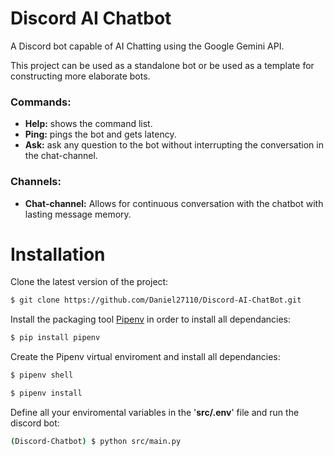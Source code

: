 # Discord AI Chatbot

A Discord bot capable of AI Chatting using the Google Gemini API.

This project can be used as a standalone bot or be used as a template for constructing more elaborate bots.


### Commands: 
- **Help:** shows the command list.
- **Ping:** pings the bot and gets latency.
- **Ask:** ask any question to the bot without interrupting the conversation in the chat-channel.


### Channels:
- **Chat-channel:** Allows for continuous conversation with the chatbot with lasting message memory.

  
# Installation

Clone the latest version of the project:

```bash
$ git clone https://github.com/Daniel27110/Discord-AI-ChatBot.git
```

Install the packaging tool [Pipenv](https://pipenv.pypa.io/en/latest/) in order to install all dependancies:

```bash
$ pip install pipenv
```

Create the Pipenv virtual enviroment and install all dependancies:

```bash
$ pipenv shell

$ pipenv install
```

Define all your enviromental variables in the '**src/.env**' file and run the discord bot:

```bash
(Discord-Chatbot) $ python src/main.py
```

